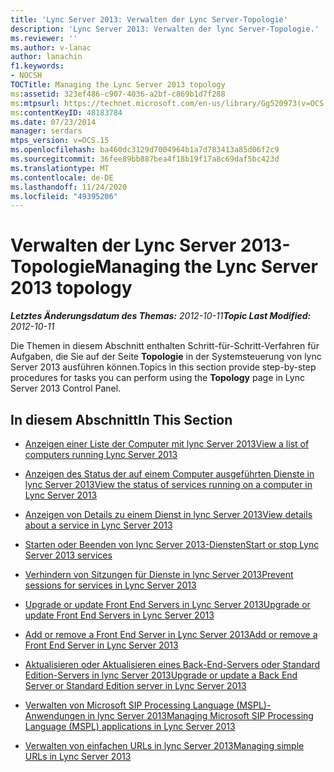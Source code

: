 ```yaml
---
title: 'Lync Server 2013: Verwalten der Lync Server-Topologie'
description: 'Lync Server 2013: Verwalten der lync Server-Topologie.'
ms.reviewer: ''
ms.author: v-lanac
author: lanachin
f1.keywords:
- NOCSH
TOCTitle: Managing the Lync Server 2013 topology
ms:assetid: 323ef486-c907-4036-a2bf-c869b1d7f288
ms:mtpsurl: https://technet.microsoft.com/en-us/library/Gg520973(v=OCS.15)
ms:contentKeyID: 48183784
ms.date: 07/23/2014
manager: serdars
mtps_version: v=OCS.15
ms.openlocfilehash: ba460dc3129d7004964b1a7d783413a85d06f2c9
ms.sourcegitcommit: 36fee89bb887bea4f18b19f17a8c69daf5bc423d
ms.translationtype: MT
ms.contentlocale: de-DE
ms.lasthandoff: 11/24/2020
ms.locfileid: "49395206"
---
```

# <a name="managing-the-lync-server-2013-topology"></a><span data-ttu-id="9ddc8-103">Verwalten der Lync Server 2013-Topologie</span><span class="sxs-lookup"><span data-stu-id="9ddc8-103">Managing the Lync Server 2013 topology</span></span>

<div data-xmlns="http://www.w3.org/1999/xhtml">

<div class="topic" data-xmlns="http://www.w3.org/1999/xhtml" data-msxsl="urn:schemas-microsoft-com:xslt" data-cs="https://msdn.microsoft.com/">

<div data-asp="https://msdn2.microsoft.com/asp">



</div>

<div id="mainSection">

<div id="mainBody"><span data-ttu-id="9ddc8-104">

<span> </span></span><span class="sxs-lookup"><span data-stu-id="9ddc8-104">

<span> </span></span></span>

<span data-ttu-id="9ddc8-105">_**Letztes Änderungsdatum des Themas:** 2012-10-11_</span><span class="sxs-lookup"><span data-stu-id="9ddc8-105">_**Topic Last Modified:** 2012-10-11_</span></span>

<span data-ttu-id="9ddc8-106">Die Themen in diesem Abschnitt enthalten Schritt-für-Schritt-Verfahren für Aufgaben, die Sie auf der Seite **Topologie** in der Systemsteuerung von lync Server 2013 ausführen können.</span><span class="sxs-lookup"><span data-stu-id="9ddc8-106">Topics in this section provide step-by-step procedures for tasks you can perform using the **Topology** page in Lync Server 2013 Control Panel.</span></span>

<div>

## <a name="in-this-section"></a><span data-ttu-id="9ddc8-107">In diesem Abschnitt</span><span class="sxs-lookup"><span data-stu-id="9ddc8-107">In This Section</span></span>

  - [<span data-ttu-id="9ddc8-108">Anzeigen einer Liste der Computer mit lync Server 2013</span><span class="sxs-lookup"><span data-stu-id="9ddc8-108">View a list of computers running Lync Server 2013</span></span>](lync-server-2013-view-a-list-of-computers-running-lync-server-2013.md)

  - [<span data-ttu-id="9ddc8-109">Anzeigen des Status der auf einem Computer ausgeführten Dienste in lync Server 2013</span><span class="sxs-lookup"><span data-stu-id="9ddc8-109">View the status of services running on a computer in Lync Server 2013</span></span>](lync-server-2013-view-the-status-of-services-running-on-a-computer.md)

  - [<span data-ttu-id="9ddc8-110">Anzeigen von Details zu einem Dienst in lync Server 2013</span><span class="sxs-lookup"><span data-stu-id="9ddc8-110">View details about a service in Lync Server 2013</span></span>](lync-server-2013-view-details-about-a-service.md)

  - [<span data-ttu-id="9ddc8-111">Starten oder Beenden von lync Server 2013-Diensten</span><span class="sxs-lookup"><span data-stu-id="9ddc8-111">Start or stop Lync Server 2013 services</span></span>](lync-server-2013-start-or-stop-lync-server-services.md)

  - [<span data-ttu-id="9ddc8-112">Verhindern von Sitzungen für Dienste in lync Server 2013</span><span class="sxs-lookup"><span data-stu-id="9ddc8-112">Prevent sessions for services in Lync Server 2013</span></span>](lync-server-2013-prevent-sessions-for-services.md)

  - [<span data-ttu-id="9ddc8-113">Upgrade or update Front End Servers in Lync Server 2013</span><span class="sxs-lookup"><span data-stu-id="9ddc8-113">Upgrade or update Front End Servers in Lync Server 2013</span></span>](lync-server-2013-upgrade-or-update-front-end-servers.md)

  - [<span data-ttu-id="9ddc8-114">Add or remove a Front End Server in Lync Server 2013</span><span class="sxs-lookup"><span data-stu-id="9ddc8-114">Add or remove a Front End Server in Lync Server 2013</span></span>](lync-server-2013-add-or-remove-a-front-end-server.md)

  - [<span data-ttu-id="9ddc8-115">Aktualisieren oder Aktualisieren eines Back-End-Servers oder Standard Edition-Servers in lync Server 2013</span><span class="sxs-lookup"><span data-stu-id="9ddc8-115">Upgrade or update a Back End Server or Standard Edition server in Lync Server 2013</span></span>](lync-server-2013-upgrade-or-update-a-back-end-server-or-standard-edition-server.md)

  - [<span data-ttu-id="9ddc8-116">Verwalten von Microsoft SIP Processing Language (MSPL)-Anwendungen in lync Server 2013</span><span class="sxs-lookup"><span data-stu-id="9ddc8-116">Managing Microsoft SIP Processing Language (MSPL) applications in Lync Server 2013</span></span>](lync-server-2013-managing-microsoft-sip-processing-language-mspl-applications.md)

  - [<span data-ttu-id="9ddc8-117">Verwalten von einfachen URLs in lync Server 2013</span><span class="sxs-lookup"><span data-stu-id="9ddc8-117">Managing simple URLs in Lync Server 2013</span></span>](lync-server-2013-managing-simple-urls.md)

<span data-ttu-id="9ddc8-118"></div>

</div>

<span> </span>

</div>

</div>

</span><span class="sxs-lookup"><span data-stu-id="9ddc8-118"></div>

</div>

<span> </span>

</div>

</div>

</span></span></div>

